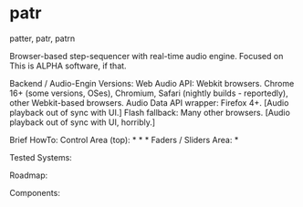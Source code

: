 patr
====

patter, patr, patrn


Browser-based step-sequencer with real-time audio engine.  Focused on
This is ALPHA software, if that.


Backend / Audio-Engin Versions:
Web Audio API:  Webkit browsers.  Chrome 16+ (some versions, OSes), Chromium, Safari (nightly builds - reportedly), other Webkit-based browsers.
Audio Data API wrapper:  Firefox 4+.  [Audio playback out of sync with UI.]
Flash fallback:  Many other browsers.  [Audio playback out of sync with UI, horribly.]


Brief HowTo:
Control Area (top):
*
*
*
Faders / Sliders Area:
* 


Tested Systems:


Roadmap:


Components:
